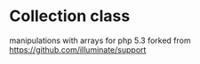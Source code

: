 # Collection class 
manipulations with arrays
for php 5.3
forked from https://github.com/illuminate/support